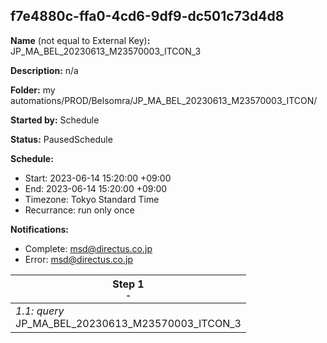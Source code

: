 ## f7e4880c-ffa0-4cd6-9df9-dc501c73d4d8

**Name** (not equal to External Key)**:** JP_MA_BEL_20230613_M23570003_ITCON_3

**Description:** n/a

**Folder:** my automations/PROD/Belsomra/JP_MA_BEL_20230613_M23570003_ITCON/

**Started by:** Schedule

**Status:** PausedSchedule

**Schedule:**

* Start: 2023-06-14 15:20:00 +09:00
* End: 2023-06-14 15:20:00 +09:00
* Timezone: Tokyo Standard Time
* Recurrance: run only once

**Notifications:**

* Complete: msd@directus.co.jp
* Error: msd@directus.co.jp

| Step 1<br>_<small>-</small>_ |
| --- |
| _1.1: query_<br>JP_MA_BEL_20230613_M23570003_ITCON_3 |
